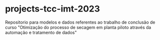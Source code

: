 # projects-tcc-imt-2023
Repositorio para modelos e dados referentes ao trabalho de conclusão de curso "Otimização do processo de secagem em planta piloto através da automação e tratamento de dados"
